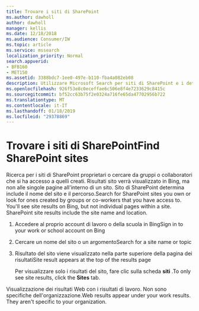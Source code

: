 ```yaml
---
title: Trovare i siti di SharePoint
ms.author: dawholl
author: dawholl
manager: kellis
ms.date: 12/18/2018
ms.audience: Consumer/IW
ms.topic: article
ms.service: mssearch
localization_priority: Normal
search.appverid:
- BFB160
- MET150
ms.assetid: 3388bdc7-1ee0-497e-b110-fba4a082eb08
description: Utilizzare Microsoft Search per siti di SharePoint e i dettagli che verrà visualizzato
ms.openlocfilehash: 926f53e8c0eceffae6c506e8f4e7233629c8415c
ms.sourcegitcommit: bf52cc63b75f2e0324a716fe65da47702956b722
ms.translationtype: MT
ms.contentlocale: it-IT
ms.lasthandoff: 01/18/2019
ms.locfileid: "29378869"
---
```

# <a name="find-sharepoint-sites"></a><span data-ttu-id="f294d-103">Trovare i siti di SharePoint</span><span class="sxs-lookup"><span data-stu-id="f294d-103">Find SharePoint sites</span></span>

<span data-ttu-id="f294d-p101">Ricerca per i siti di SharePoint proprietari o cercare da gruppi o collaboratori che si ha accesso a quelli creati. Risultati sito verrà visualizzato in Bing, ma non alle singole pagine all'interno di un sito. Sito di SharePoint determina include il nome del sito e il percorso.</span><span class="sxs-lookup"><span data-stu-id="f294d-p101">Search for SharePoint sites you own or look for ones created by groups or co-workers that you have access to. You'll see site results on Bing, but not individual pages within a site. SharePoint site results include the site name and location.</span></span>
  
1. <span data-ttu-id="f294d-107">Accedere al proprio account di lavoro o della scuola in Bing</span><span class="sxs-lookup"><span data-stu-id="f294d-107">Sign in to your work or school account on Bing</span></span>
    
2. <span data-ttu-id="f294d-108">Cercare un nome del sito o un argomento</span><span class="sxs-lookup"><span data-stu-id="f294d-108">Search for a site name or topic</span></span>
    
3. <span data-ttu-id="f294d-109">Risultato del sito viene visualizzato nella parte superiore della pagina dei risultati</span><span class="sxs-lookup"><span data-stu-id="f294d-109">Site result appears at the top of the results page</span></span>
    
    <span data-ttu-id="f294d-110">Per visualizzare solo i risultati del sito, fare clic sulla scheda **siti** .</span><span class="sxs-lookup"><span data-stu-id="f294d-110">To only see site results, click the **Sites** tab.</span></span> 
    
<span data-ttu-id="f294d-p102">Visualizzazione dei risultati Web con i risultati di lavoro. Non sono specifiche dell'organizzazione.</span><span class="sxs-lookup"><span data-stu-id="f294d-p102">Web results appear under your work results. They aren't specific to your organization.</span></span>

  

